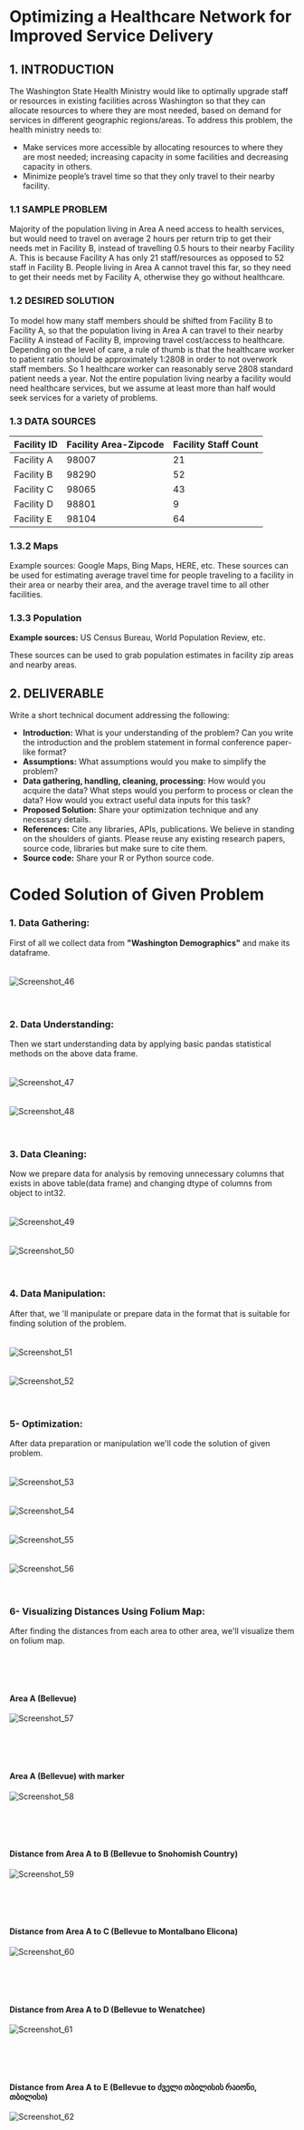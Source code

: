 # Optimizing a Healthcare Network for Improved Service Delivery

## 1. INTRODUCTION
The Washington State Health Ministry would like to optimally upgrade staff or resources in existing
facilities across Washington so that they can allocate resources to where they are most needed, based
on demand for services in different geographic regions/areas.
To address this problem, the health ministry needs to:<br>
* Make services more accessible by allocating resources to where they are most needed;
increasing capacity in some facilities and decreasing capacity in others.<br>
* Minimize people’s travel time so that they only travel to their nearby facility. <br>

### 1.1 SAMPLE PROBLEM
Majority of the population living in Area A need access to health services, but would need to travel on
average 2 hours per return trip to get their needs met in Facility B, instead of travelling 0.5 hours to their
nearby Facility A. This is because Facility A has only 21 staff/resources as opposed to 52 staff in Facility
B. People living in Area A cannot travel this far, so they need to get their needs met by Facility A,
otherwise they go without healthcare.

### 1.2 DESIRED SOLUTION 
To model how many staff members should be shifted from Facility B to Facility A, so that the population
living in Area A can travel to their nearby Facility A instead of Facility B, improving travel cost/access to
healthcare.
Depending on the level of care, a rule of thumb is that the healthcare worker to patient ratio should be
approximately 1:2808 in order to not overwork staff members. So 1 healthcare worker can reasonably
serve 2808 standard patient needs a year. Not the entire population living nearby a facility would need
healthcare services, but we assume at least more than half would seek services for a variety of
problems. 

### 1.3 DATA SOURCES 

Facility ID | Facility Area-Zipcode | Facility Staff Count
----------  | --------------------- | --------------------
Facility A | 98007 | 21
Facility B | 98290 | 52
Facility C | 98065 | 43
Facility D | 98801 | 9
Facility E | 98104 | 64

### 1.3.2 Maps 
Example sources: Google Maps, Bing Maps, HERE, etc.
These sources can be used for estimating average travel time for people traveling to a facility in their
area or nearby their area, and the average travel time to all other facilities.

### 1.3.3 Population 
<b>Example sources:</b> US Census Bureau, World Population Review, etc.

These sources can be used to grab population estimates in facility zip areas and nearby areas.

## 2. DELIVERABLE
Write a short technical document addressing the following:<br>
* <b>Introduction:</b> What is your understanding of the problem? Can you write the introduction
and the problem statement in formal conference paper-like format?
* <b>Assumptions:</b> What assumptions would you make to simplify the problem?
* <b>Data gathering, handling, cleaning, processing:</b> How would you acquire the data? What
steps would you perform to process or clean the data? How would you extract useful data
inputs for this task?
* <b>Proposed Solution:</b> Share your optimization technique and any necessary details.
* <b>References:</b> Cite any libraries, APIs, publications. We believe in standing on the shoulders of
giants. Please reuse any existing research papers, source code, libraries but make sure to
cite them.
* <b>Source code:</b> Share your R or Python source code.


# Coded Solution of Given Problem
### 1. Data Gathering:
First of all we collect data from <b>"Washington Demographics"</b> and make its dataframe.
<br><br><br>
![Screenshot_46](https://user-images.githubusercontent.com/46135898/68156662-124c8180-ff6e-11e9-8d7c-dc342aa8c262.png)
<br><br><br>

### 2. Data Understanding:
Then we start understanding data by applying basic pandas statistical methods on the above data frame.
<br><br><br>
![Screenshot_47](https://user-images.githubusercontent.com/46135898/68156675-16789f00-ff6e-11e9-873d-4ae346b26765.png)
<br><br><br>
![Screenshot_48](https://user-images.githubusercontent.com/46135898/68156679-17a9cc00-ff6e-11e9-99b5-45f57291092c.png)
<br><br><br>

### 3. Data Cleaning:
Now we prepare data for analysis by removing unnecessary columns that exists in above table(data frame) and changing dtype of columns from object to int32.
<br><br><br>
![Screenshot_49](https://user-images.githubusercontent.com/46135898/68156681-18daf900-ff6e-11e9-8be5-a80c6b6b6d49.png)
<br><br><br>
![Screenshot_50](https://user-images.githubusercontent.com/46135898/68156683-19738f80-ff6e-11e9-9007-807a8d39aec3.png)
<br><br><br>

### 4. Data Manipulation:
After that, we 'll manipulate or prepare data in the format that is suitable for finding solution of the problem.
<br><br><br>
![Screenshot_51](https://user-images.githubusercontent.com/46135898/68156685-1aa4bc80-ff6e-11e9-850c-0e50f7e94186.png)
<br><br><br>
![Screenshot_52](https://user-images.githubusercontent.com/46135898/68156689-1bd5e980-ff6e-11e9-8667-c759e3f2721e.png)
<br><br><br>

### 5- Optimization:
After data preparation or manipulation we'll code the solution of given problem.
<br><br><br>
![Screenshot_53](https://user-images.githubusercontent.com/46135898/68156692-1c6e8000-ff6e-11e9-9a79-21dc2babfc44.png)
<br><br><br>
![Screenshot_54](https://user-images.githubusercontent.com/46135898/68156695-1d9fad00-ff6e-11e9-8ae8-cb4f42d2aa7a.png)
<br><br><br>
![Screenshot_55](https://user-images.githubusercontent.com/46135898/68156697-1ed0da00-ff6e-11e9-9719-04e5c23108a9.png)
<br><br><br>
![Screenshot_56](https://user-images.githubusercontent.com/46135898/68156699-1f697080-ff6e-11e9-8a99-4cb27b2204ec.png)
<br><br><br>
### 6-  Visualizing Distances Using Folium Map:

After finding the distances from each area to other area, we'll visualize them on folium map.

<br><br><br>
####                                          Area A (Bellevue)
![Screenshot_57](https://user-images.githubusercontent.com/46135898/68156705-209a9d80-ff6e-11e9-8306-e5902cb4ec83.png)

<br><br><br>
####                                          Area A (Bellevue) with marker
![Screenshot_58](https://user-images.githubusercontent.com/46135898/68156712-22646100-ff6e-11e9-88a3-035305160fb2.png)

<br><br><br>
####                                          Distance from Area A to B (Bellevue to Snohomish Country)
![Screenshot_59](https://user-images.githubusercontent.com/46135898/68156715-23958e00-ff6e-11e9-8452-36be81874902.png)

<br><br><br>
####                                          Distance from Area A to C (Bellevue to Montalbano Elicona)
![Screenshot_60](https://user-images.githubusercontent.com/46135898/68156719-24c6bb00-ff6e-11e9-8b6b-f350dc20dab0.png)

<br><br><br>
####                                          Distance from Area A to D (Bellevue to Wenatchee)
![Screenshot_61](https://user-images.githubusercontent.com/46135898/68156727-25f7e800-ff6e-11e9-9bc6-46c6b03a8315.png)

<br><br><br>
####                                          Distance from Area A to E (Bellevue to ძველი თბილისის რაიონი, თბილისი)
![Screenshot_62](https://user-images.githubusercontent.com/46135898/68156728-26907e80-ff6e-11e9-8eef-f642f7840676.png)

<br><br><br>
